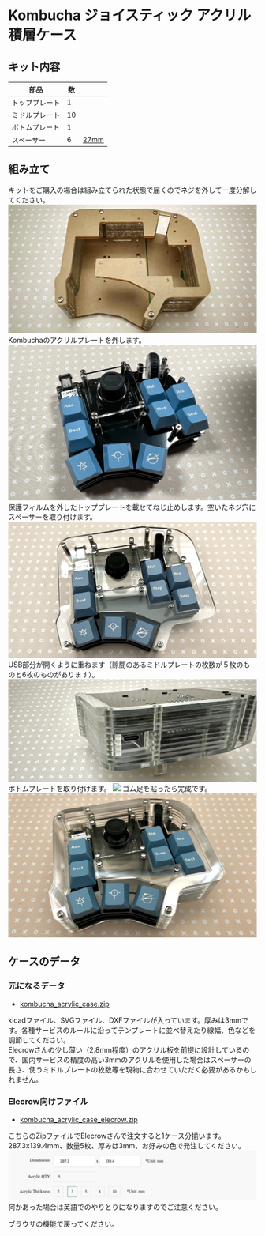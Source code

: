 # Kombucha ジョイスティック アクリル積層ケース

## キット内容
|部品|数||
|-|-|-|
|トッププレート|1||
|ミドルプレート|10||
|ボトムプレート|1||
|スペーサー|6|[27mm](https://www.hirosugi-net.co.jp/shop/g/g2418/)|

## 組み立て
キットをご購入の場合は組み立てられた状態で届くのでネジを外して一度分解してください。
![](img/IMG_2217.jpeg)
Kombuchaのアクリルプレートを外します。
![](img/IMG_2224.jpeg)
保護フィルムを外したトッププレートを載せてねじ止めします。空いたネジ穴にスペーサーを取り付けます。
![](img/IMG_2231.jpeg)
USB部分が開くように重ねます（隙間のあるミドルプレートの枚数が５枚のものと6枚のものがあります）。
![](img/IMG_2241.jpeg)
ボトムプレートを取り付けます。
![](img/IMG_2248.jpeg)
ゴム足を貼ったら完成です。
![](img/IMG_2251.jpeg)

## ケースのデータ
### 元になるデータ
- [kombucha_acrylic_case.zip](https://github.com/Taro-Hayashi/Kombucha2/releases/download/0.20.0/kombucha_acrylic_case.zip)
  
kicadファイル、SVGファイル、DXFファイルが入っています。厚みは3mmです。各種サービスのルールに沿ってテンプレートに並べ替えたり線幅、色などを調節してください。  
Elecrowさんの少し薄い（2.8mm程度）のアクリル板を前提に設計しているので、国内サービスの精度の高い3mmのアクリルを使用した場合はスペーサーの長さ、使うミドルプレートの枚数等を現物に合わせていただく必要があるかもしれません。

### Elecrow向けファイル
- [kombucha_acrylic_case_elecrow.zip](https://github.com/Taro-Hayashi/Kombucha2/releases/download/0.20.0/kombucha_acrylic_case_elecrow.zip)
  
こちらのZipファイルでElecrowさんで注文すると1ケース分揃います。
287.3x139.4mm、数量5枚、厚みは3mm、お好みの色で発注してください。
![](img/elecrow2.png)
何かあった場合は英語でのやりとりになりますのでご注意ください。

ブラウザの機能で戻ってください。
